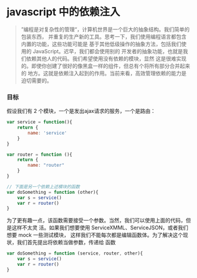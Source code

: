 # javascript 中的依赖注入

> ”编程是对复杂性的管理“，计算机世界是一个巨大的抽象结构。我们简单的包装东西，
并重复的生产新的工具。思考一下，我们使用编程语言都包含内置的功能，这些功能可能是
基于其他低级操作的抽象方法，包括我们使用的 JavaScript。迟早，我们都会使用别的
开发者的抽象功能，也就是我们依赖其他人的代码。我们希望使用没有依赖的模块，显然
这是很难实现的。即使你创建了很好的像黑盒一样的组件，但总有个将所有部分合并起来的
地方。这就是依赖注入起到的作用。当前来看，高效管理依赖的能力是迫切需要的。

### 目标

假设我们有 2 个模块，一个是发出ajax请求的服务，一个是路由：

```js
var service = function(){
    return {
        name: 'service'
    }
}

var router = function (){
    return {
        name: "router"
    }
}

// 下面是另一个依赖上述模块的函数
var doSomething = function (other){
    var s = service()
    var r = router()
}

```
为了更有趣一点，该函数需要接受一个参数。当然，我们可以使用上面的代码，但是这样不太灵
活。如果我们想要使用 ServiceXMML、ServiceJSON，或者我们想要 mock 一些测试模块，
这样我们不能每次都是编辑函数体。为了解决这个现状，我们首先提出将依赖当做参数，传递给
函数

```js
var doSomething = function (service, router, other){
    var s = service()
    var r = router()
}
```

